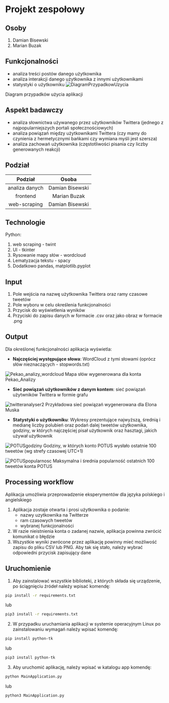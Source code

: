 # Projekt zespołowy

## Osoby

1. Damian Bisewski
2. Marian Buzak

## Funkcjonalności

- analiza treści postów danego użytkownika
- analiza interakcji danego użytkownika z innymi użytkownikami
- statystyki o użytkowniku
![DiagramPrzypadkowUzycia](https://user-images.githubusercontent.com/92164738/169618517-1dd4697e-e496-41b4-8a51-bf8420d98e87.png)

Diagram przypadków użycia aplikacji

## Aspekt badawczy

- analiza słownictwa używanego przez użytkowników Twittera (jednego z najpopularniejszych portali społecznościowych)
- analiza powiązań między użytkownikami Twittera (czy mamy do czynienia z hermetycznymi bańkami czy wymiana myśli jest szersza)
- analiza zachowań użytkownika (częstotliwości pisania czy liczby generowanych reakcji)

## Podział

| Podział        | Osoba           |  
|:--------------:|:---------------:|
| analiza danych | Damian Bisewski |
| frontend       | Marian Buzak    |
| web-scraping   | Damian Bisewski |

## Technologie

Python:

1. web scraping - twint
2. UI - tkinter
3. Rysowanie mapy słów - wordcloud
4. Lematyzacja tekstu - spacy
5. Dodatkowo pandas, matplotlib.pyplot

## Input
1. Pole wejścia na nazwę użytkownika Twittera oraz ramy czasowe tweetów
2. Pole wyboru w celu określenia funkcjonalności
3. Przycisk do wyświetlenia wyników
4. Przyciski do zapisu danych w formacie .csv oraz jako obraz w formacie .png

## Output
Dla określonej funkcjonalności aplikacja wyświetla:
- **Najczęściej występujące słowa**: WordCloud z tymi słowami (oprócz słów nieznaczących - stopwords.txt)

![Pekao_analizy_wordcloud](https://user-images.githubusercontent.com/92164738/169615944-b263920c-1677-49e2-b4d4-16e7c7998946.png)
Mapa słów wygenerowana dla konta Pekao_Analizy

- **Sieć powiązań użytkowników z danym kontem**: sieć powiązań użytwników Twittera w formie grafu

![twitteranalyser2](https://user-images.githubusercontent.com/92164738/169613771-76b2a7ba-2125-4477-838c-2d1e88f07852.png) 
Przykładowa sieć powiązań wygenerowana dla Elona Muska

- **Statystyki o użytkowniku**: Wykresy prezentujące najwyższą, średnią i medianę liczby polubień oraz podań dalej tweetów użytkownika, godziny, w których najczęściej pisał użytkownik oraz hasztagi, jakich używał użytkownik

![POTUSgodziny](https://user-images.githubusercontent.com/92164738/169615080-458a5682-bf4a-4fd2-b661-81d6811a6986.png)
Godziny, w których konto POTUS wysłało ostatnie 100 tweetów (wg strefy czasowej UTC+1)

![POTUSpopularnosc](https://user-images.githubusercontent.com/92164738/169615304-47d6187a-8907-4d81-82d6-84fd6d4957b9.png)
Maksymalna i średnia popularność ostatnich 100 tweetów konta POTUS

## Processing workflow
Aplikacja umożliwia przeprowadzenie eksperymentów dla języka polskiego i angielskiego
1. Aplikacja zostaje otwarta i prosi użytkownika o podanie:
    - nazwy uzytkownika na Twitterze
    - ram czasowych tweetów
    - wybranej funkcjonalności
2. W razie nieistnienia konta o zadanej nazwie, aplikacja powinna zwrócić komunikat o błędzie
3. Wszystkie wyniki zwrócone przez aplikację powinny mieć możliwość zapisu do pliku CSV lub PNG. Aby tak się stało, należy wybrać odpowiedni przycisk zapisujący dane

## Uruchomienie
1. Aby zainstalować wszystkie biblioteki, z których składa się urządzenie, po ściągnięciu źródeł należy wpisać komendę:
```bash
pip install -r requirements.txt
```
lub
```bash
pip3 install -r requirements.txt
```
2. W przypadku uruchamiania aplikacji w systemie operacyjnym Linux po zainstalowaniu wymagań należy wpisać komendę:
```bash
pip install python-tk
```
lub
```bash
pip3 install python-tk
```
3. Aby uruchomić aplikację, należy wpisać w katalogu app komendę:
```bash
python MainApplication.py
```
lub
```bash
python3 MainApplication.py
```
